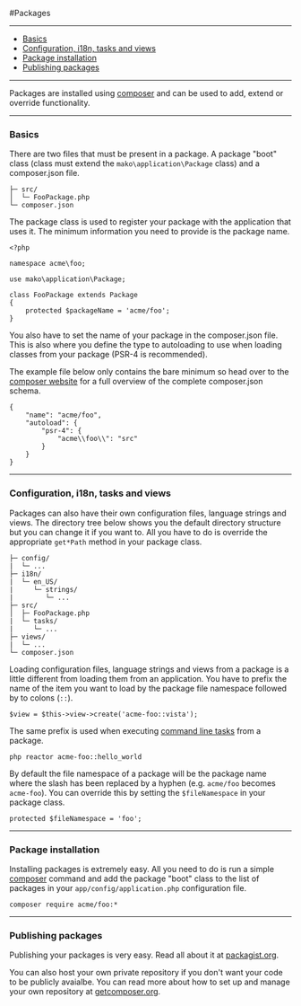 #Packages

--------------------------------------------------------

* [Basics](#basics)
* [Configuration, i18n, tasks and views](#configuration_i18n_tasks_and_views)
* [Package installation](#package_installation)
* [Publishing packages](#publishing_packages)

--------------------------------------------------------

Packages are installed using [composer](http://packagist.org/) and can be used to add, extend or override functionality.

--------------------------------------------------------

<a id="basics"></a>

### Basics

There are two files that must be present in a package. A package "boot" class (class must extend the ```mako\application\Package``` class) and a composer.json file.

	├─ src/
 	│  └─ FooPackage.php
	└─ composer.json

The package class is used to register your package with the application that uses it. The minimum information you need to provide is the package name.

	<?php

	namespace acme\foo;

	use mako\application\Package;

	class FooPackage extends Package
	{
		protected $packageName = 'acme/foo';
	}

You also have to set the name of your package in the composer.json file. This is also where you define the type to autoloading to use when loading classes from your package (PSR-4 is recommended).

The example file below only contains the bare minimum so head over to the [composer website](https://getcomposer.org/) for a full overview of the complete composer.json schema.

	{
	    "name": "acme/foo",
	    "autoload": {
	        "psr-4": {
	            "acme\\foo\\": "src"
	        }
	    }
	}

--------------------------------------------------------

<a id="configuration_i18n_tasks_and_views"></a>

### Configuration, i18n, tasks and views

Packages can also have their own configuration files, language strings and views. The directory tree below shows you the default directory structure but you can change it if you want to. All you have to do is override the appropriate ```get*Path``` method in your package class.

 	├─ config/
 	|  └─ ...
 	├─ i18n/
	|  └─ en_US/
	|     └─ strings/
    |        └─ ...
	├─ src/
 	│  ├─ FooPackage.php
 	|  └─ tasks/
 	|     └─ ...
 	├─ views/
 	|  └─ ...
	└─ composer.json

Loading configuration files, language strings and views from a package is a little different from loading them from an application. You have to prefix the name of the item you want to load by the package file namespace followed by to colons (```::```).

	$view = $this->view->create('acme-foo::vista');

The same prefix is used when executing [command line tasks](:base_url:/docs/:version:/command-line:basics) from a package.

	php reactor acme-foo::hello_world

By default the file namespace of a package will be the package name where the slash has been replaced by a hyphen (e.g. ```acme/foo``` becomes ```acme-foo```). You can override this by setting the ```$fileNamespace``` in your package class.

	protected $fileNamespace = 'foo';

--------------------------------------------------------

<a id="package_installation"></a>

### Package installation

Installing packages is extremely easy. All you need to do is run a simple [composer](http://localhost:8002/mako/docs/docs/4.0/packages:composer-packages) command and add the package "boot" class to the list of packages in your ```app/config/application.php``` configuration file.

	composer require acme/foo:*

--------------------------------------------------------

<a id="publishing_packages"></a>

### Publishing packages

Publishing your packages is very easy. Read all about it at [packagist.org](http://packagist.org/).

You can also host your own private repository if you don't want your code to be publicly avaialbe. You can read more about how to set up and manage your own repository at [getcomposer.org](https://getcomposer.org/doc/05-repositories.md#hosting-your-own).